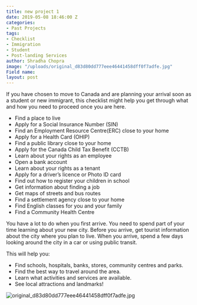 ```yaml
---
title: new project 1
date: 2019-05-08 18:46:00 Z
categories:
- Past Projects
tags:
- Checklist
- Immigration
- Student
- Post-landing Services
author: Shradha Chopra
image: "/uploads/original_d83d80dd777eee46441458dff0f7adfe.jpg"
Field name: 
layout: post
---
```


If you have chosen to move to Canada and are planning your arrival soon as a student or new immigrant, this checklist might help you get through what and how you need to proceed once you are here.

* Find a place to live
* Apply for a Social Insurance Number (SIN)
* Find an Employment Resource Centre(ERC) close to your home
* Apply for a Health Card (OHIP)
* Find a public library close to your home
* Apply for the Canada Child Tax Benefit (CCTB)
* Learn about your rights as an employee
* Open a bank account
* Learn about your rights as a tenant
* Apply for a driver’s licence or Photo ID card
* Find out how to register your children in school
* Get information about finding a job
* Get maps of streets and bus routes
* Find a settlement agency close to your home
* Find English classes for you and your family
* Find a Community Health Centre

You have a lot to do when you first arrive. You need to spend part of your time learning about your new city.
Before you arrive, get tourist information about the city where you plan to live. When you arrive, spend a few days looking around the city in a car or using public transit.

This will help you:
* Find schools, hospitals, banks, stores, community centres and parks.
* Find the best way to travel around the area.
* Learn what activities and services are available.
* See local attractions and landmarks!

 ![original_d83d80dd777eee46441458dff0f7adfe.jpg](/uploads/original_d83d80dd777eee46441458dff0f7adfe.jpg)
